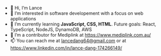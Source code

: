 - 👋 Hi, I’m Lance
- 👀 I’m interested in software developement with a focus on web applications
- 🌱 I’m currently learning <strong>JavaScript, CSS, HTML</strong>. Future goals: React, TypeScript, NodeJS, DynamoDB, AWS
- 💞️ I’m a contributor for Mediplink at https://www.mediplink.com.au/
- 📫 You can reach me at lancedang64@gmail.com or at https://www.linkedin.com/in/lance-dang-174266149/

<!---
lancedang64/lancedang64 is a ✨ special ✨ repository because its `README.md` (this file) appears on your GitHub profile.
You can click the Preview link to take a look at your changes.
--->
